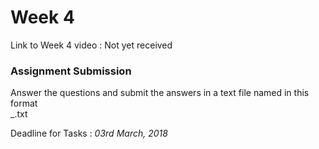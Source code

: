 <h1> Week 4 </h1>
Link to Week 4 video : Not yet received


<h3> Assignment Submission </h3>
<p>Answer the questions and submit the answers in a text file named in this format<br>
<Full Name>_<USN>.txt</p>
<p>Deadline for Tasks : <i>03rd March, 2018</i></p>

